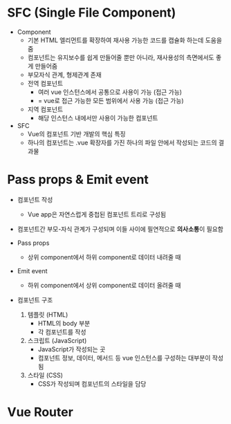 # SFC (Single File Component)

* Component
  * 기본 HTML 엘리먼트를 확장하여 재사용 가능한 코드를 캡슐화 하는데 도움을 줌
  * 컴포넌트는 유지보수를 쉽게 만들어줄 뿐만 아니라, 재사용성의 측면에서도 좋게 만들어줌
  * 부모자식 관계, 형제관계 존재
  * 전역 컴포넌트
    * 여러 vue 인스턴스에서 공통으로 사용이 가능 (접근 가능)
    * = vue로 접근 가능한 모든 범위에서 사용 가능 (접근 가능)
  * 지역 컴포넌트
    * 해당 인스턴스 내에서만 사용이 가능한 컴포넌트
* SFC
  * Vue의 컴포넌트 기반 개발의 핵심 특징
  * 하나의 컴포넌트는 .vue 확장자를 가진 하나의 파일 안에서 작성되는 코드의 결과물

# Pass props & Emit event

* 컴포넌트 작성
  * Vue app은 자연스럽게 중첩된 컴포넌트 트리로 구성됨
* 컴포넌트간 부모-자식 관계가 구성되며 이들 사이에 필연적으로 **의사소통**이 필요함
* Pass props
  * 상위 component에서 하위 component로 데이터 내려줄 때
* Emit event
  * 하위 component에서 상위 component로 데이터 올려줄 때

* 컴포넌트 구조
  1. 템플릿 (HTML)
     * HTML의 body 부분
     * 각 컴포넌트를 작성
  2. 스크립트 (JavaScript)
     * JavaScript가 작성되는 곳
     * 컴포넌트 정보, 데이터, 메서드 등 vue 인스턴스를 구성하는 대부분이 작성됨
  3. 스타일 (CSS)
     * CSS가 작성되며 컴포넌트의 스타일을 담당

# Vue Router

